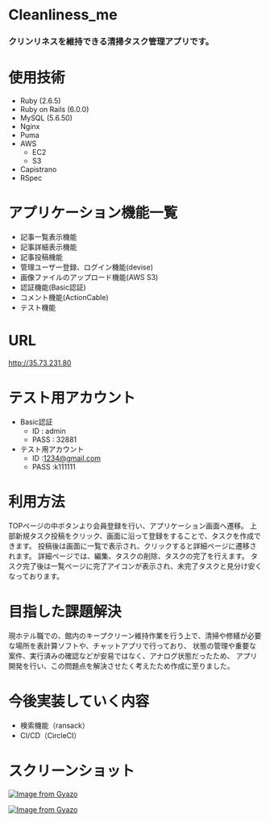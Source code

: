 # Cleanliness_me

### クリンリネスを維持できる清掃タスク管理アプリです。

# 使用技術
* Ruby (2.6.5)
* Ruby on Rails (6.0.0)
* MySQL (5.6.50)
* Nginx
* Puma
* AWS
  * EC2
  * S3
* Capistrano
* RSpec

#  アプリケーション機能一覧
* 記事一覧表示機能
* 記事詳細表示機能
* 記事投稿機能
* 管理ユーザー登録、ログイン機能(devise)
* 画像ファイルのアップロード機能(AWS S3)
* 認証機能(Basic認証)
* コメント機能(ActionCable)
* テスト機能

# URL	
<http://35.73.231.80>

# テスト用アカウント	
* Basic認証
  * ID    : admin
  * PASS  : 32881
* テスト用アカウント
  * ID    :1234@gmail.com
  * PASS  :k111111

# 利用方法	
TOPページの中ボタンより会員登録を行い、アプリケーション画面へ遷移。
上部新規タスク投稿をクリック、画面に沿って登録をすることで、タスクを作成できます。
投稿後は画面に一覧で表示され、クリックすると詳細ページに遷移されます。
詳細ページでは、編集、タスクの削除、タスクの完了を行えます。
タスク完了後は一覧ページに完了アイコンが表示され、未完了タスクと見分け安くなっております。

# 目指した課題解決	
現ホテル職での、館内のキープクリーン維持作業を行う上で、清掃や修繕が必要な場所を表計算ソフトや、チャットアプリで行っており、
状態の管理や重要な案件、実行済みの確認などが安易ではなく、アナログ状態だったため、
アプリ開発を行い、この問題点を解決させたく考えたため作成に至りました。

# 今後実装していく内容
* 検索機能（ransack）
* CI/CD（CircleCI）

# スクリーンショット
[![Image from Gyazo](https://i.gyazo.com/622d94c9b2eaee80d705c7f8a761979d.jpg)](https://gyazo.com/622d94c9b2eaee80d705c7f8a761979d)

[![Image from Gyazo](https://i.gyazo.com/81d8d93eb8c829216823cb49133f14db.jpg)](https://gyazo.com/81d8d93eb8c829216823cb49133f14db)

